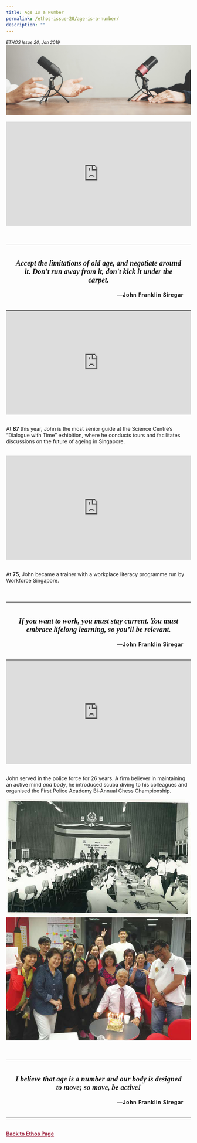 ```yaml
---
title: Age Is a Number
permalink: /ethos-issue-20/age-is-a-number/
description: ""
---
```

<style>

.back a
{
	color: #9f2943;
	font-weight: bold;
}

#banner img
{
	width:100%;
}
	
.author
{
border-bottom: 1px solid black;
margin-top:40px;
padding-bottom:30px;
border-top: 1px solid black;	

}

.author p {
	font-size: 0.9em;
	line-height:24px !important;
	}	

.break
{
   border-top: 1px solid  black;
   border-bottom: 1px solid black;
	 padding:20px;
	text-align:center;
	margin-top:50px;
}
	
.break1
{
font-family: Georgia;
	font-size:20px;
	font-style: italic;
	font-weight: bold;
}

.boxheader {
	color: white !important;
	}	

.containerbox {
	background-color: #B7C9E2;
	border-radius: 10px;
	padding: 5%;
	margin-top: 5%;
	
	}	

li {
	font-size: 15px !important;
	
	}	

</style>

<em><small>ETHOS Issue 20, Jan 2019</small></em>
<img src="/images/Landing_Banner_Images/banner_interview.jpg">


  
<div style="padding:56.25% 0 0 0;position:relative;"><iframe style="position:absolute;top:0;left:0;width:100%;height:100%;" src="https://player.vimeo.com/video/313302146?title=0&amp;byline=0" frameborder="0"></iframe></div>  
  
<div class="break">  
  
<p class="break1">  
Accept the limitations of old age, and negotiate around it. Don't run away from it, don't kick it under the carpet.  
</p>  
  
<p style="font-weight: bold; letter-spacing: 1px; text-align: right;" class="small-text">—John Franklin Siregar</p>  
  
</div>  
  
<div style="padding:56.25% 0 0 0;position:relative;"><iframe style="position:absolute;top:0;left:0;width:100%;height:100%;" src="https://player.vimeo.com/video/313302267?title=0&amp;byline=0" frameborder="0"></iframe></div>  
  
<br>  
  
<p>At <strong>87</strong> this year, John is the most senior guide at the Science Centre’s “Dialogue with Time” exhibition, where he conducts tours and facilitates discussions on the future of ageing in Singapore.</p>  
  
<br>  
  
<div style="padding:56.25% 0 0 0;position:relative;"><iframe style="position:absolute;top:0;left:0;width:100%;height:100%;" src="https://player.vimeo.com/video/313302199?title=0&amp;byline=0" frameborder="0"></iframe></div>  
  
<br>  
  
<p>At <strong>75</strong>, John became a trainer with a workplace literacy programme run by Workforce Singapore.</p>  
  
<div class="break">  
  
<p class="break1">  
If you want to work, you must stay current. You must embrace lifelong learning, so you’ll be relevant.  
</p>  
  
<p style="font-weight: bold; letter-spacing: 1px; text-align: right;" class="small-text">—John Franklin Siregar</p>  
  
</div>  
  
<div style="padding:56.25% 0 0 0;position:relative;"><iframe style="position:absolute;top:0;left:0;width:100%;height:100%;" src="https://player.vimeo.com/video/313302332?title=0&amp;byline=0" frameborder="0"></iframe></div>  
  
<br>  
  
<p>John served in the police force for 26 years. A firm believer in maintaining an active mind <em>and </em>body, he introduced scuba diving to his colleagues and organised the First Police Academy Bi-Annual Chess Championship.</p>  
  
<img title="John Siregar\_3" src="/images/Ethos_Images/Ethos_Issue_20/20190103_183820-2.jpg" data-openoriginalimageonclick="true" data-displaymode="Thumbnail" alt="John Siregar - Age is a Number"> 
<img title="John Siregar\_4" src="/images/Ethos_Images/Ethos_Issue_20/siregar5.jpg" data-openoriginalimageonclick="true" data-displaymode="Thumbnail" alt="John Siregar - Age is a Number">
<br>  
  
<div class="break">  
  
<p class="break1">  
I believe that age is a number and our body is designed to move; so move, be active!  
</p>

  
<p style="font-weight: bold; letter-spacing: 1px; text-align: right;" class="small-text">—John Franklin Siregar</p>  
  
</div>  
  

<br>
<br>	
<div class="back">
<a href="/ethos/">Back to Ethos Page</a>	
</div>